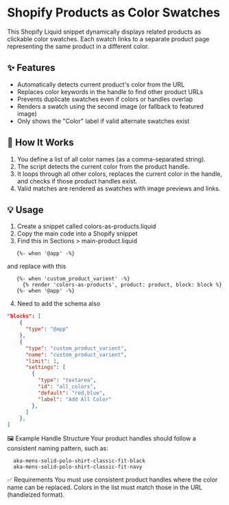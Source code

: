 # Shopify Products as Color Swatches

This Shopify Liquid snippet dynamically displays related products as clickable color swatches. Each swatch links to a separate product page representing the same product in a different color.

## ✨ Features

- Automatically detects current product's color from the URL
- Replaces color keywords in the handle to find other product URLs
- Prevents duplicate swatches even if colors or handles overlap
- Renders a swatch using the second image (or fallback to featured image)
- Only shows the "Color" label if valid alternate swatches exist

## 🧠 How It Works

1. You define a list of all color names (as a comma-separated string).
2. The script detects the current color from the product handle.
3. It loops through all other colors, replaces the current color in the handle, and checks if those product handles exist.
4. Valid matches are rendered as swatches with image previews and links.

## 💡 Usage

1. Create a snippet called colors-as-products.liquid
2. Copy the main code into a Shopify snippet
3. Find this in Sections > main-product.liquid
```liquid
   {%- when '@app' -%}
```
and replace with this
```liquid
   {%- when 'custom_product_varient' -%}
     {% render 'colors-as-products', product: product, block: block %}
   {%- when '@app' -%}
```
4. Need to add the schema also
```json
"blocks": [
    {
      "type": "@app"
    },
    {
      "type": "custom_product_varient",
      "name": "custom_product_varient",
      "limit": 1,
      "settings": [
        {
          "type": "textarea",
          "id": "all_colors",
          "default": "red,blue",
          "label": "Add All Color"
        },
      ]
    },
]
```
🖼 Example Handle Structure
Your product handles should follow a consistent naming pattern, such as:

      aka-mens-solid-polo-shirt-classic-fit-black
      aka-mens-solid-polo-shirt-classic-fit-navy

✅ Requirements
You must use consistent product handles where the color name can be replaced.
Colors in the list must match those in the URL (handleized format).

